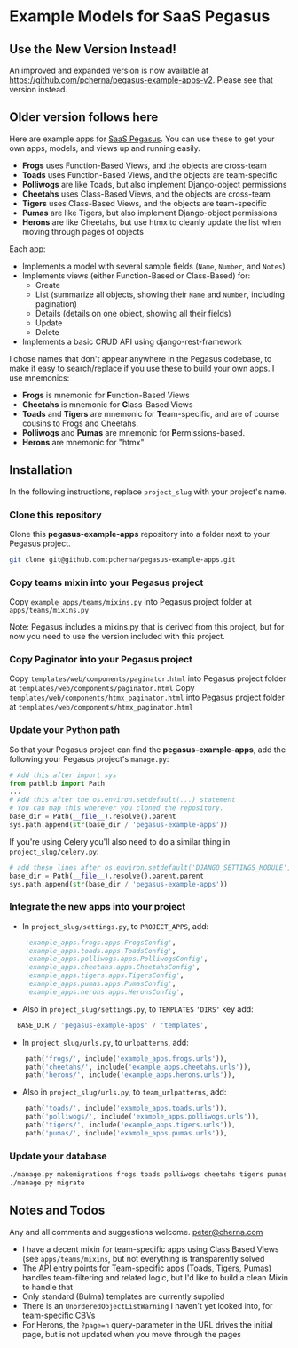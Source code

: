 # Example Models for SaaS Pegasus

## Use the New Version Instead!

An improved and expanded version is now available at <https://github.com/pcherna/pegasus-example-apps-v2>. Please see that version instead.

## Older version follows here

Here are example apps for [SaaS Pegasus](https://saaspegasus.com). You can use these to get your own apps, models, and views up and running easily.

* **Frogs** uses Function-Based Views, and the objects are cross-team
* **Toads** uses Function-Based Views, and the objects are team-specific
* **Polliwogs** are like Toads, but also implement Django-object permissions
* **Cheetahs** uses Class-Based Views, and the objects are cross-team
* **Tigers** uses Class-Based Views, and the objects are team-specific
* **Pumas** are like Tigers, but also implement Django-object permissions
* **Herons** are like Cheetahs, but use htmx to cleanly update the list when moving through pages of objects

Each app:

* Implements a model with several sample fields (`Name`, `Number`, and `Notes`)
* Implements views (either Function-Based or Class-Based) for:
  * Create
  * List (summarize all objects, showing their `Name` and `Number`, including pagination)
  * Details (details on one object, showing all their fields)
  * Update
  * Delete
* Implements a basic CRUD API using django-rest-framework

I chose names that don't appear anywhere in the Pegasus codebase, to make it easy to search/replace if you use these to build your own apps. I use mnemonics:

* **Frogs** is mnemonic for **F**unction-Based Views
* **Cheetahs** is mnemonic for **C**lass-Based Views
* **Toads** and **Tigers** are mnemonic for **T**eam-specific, and are of course cousins to Frogs and Cheetahs.
* **Polliwogs** and **Pumas** are mnemonic for **P**ermissions-based.
* **Herons** are mnemonic for "htmx"

## Installation

In the following instructions, replace `project_slug` with your project's name.

### Clone this repository

Clone this **pegasus-example-apps** repository into a folder next to your Pegasus project.

```bash
git clone git@github.com:pcherna/pegasus-example-apps.git
```

### Copy teams mixin into your Pegasus project

Copy `example_apps/teams/mixins.py` into Pegasus project folder at `apps/teams/mixins.py`

Note: Pegasus includes a mixins.py that is derived from this project, but for now you need to use the version included with this project.

### Copy Paginator into your Pegasus project

Copy `templates/web/components/paginator.html` into Pegasus project folder at `templates/web/components/paginator.html`
Copy `templates/web/components/htmx_paginator.html` into Pegasus project folder at `templates/web/components/htmx_paginator.html`

### Update your Python path

So that your Pegasus project can find the **pegasus-example-apps**, add the following your Pegasus project's `manage.py`:

```python
# Add this after import sys
from pathlib import Path
...
# Add this after the os.environ.setdefault(...) statement
# You can map this wherever you cloned the repository.
base_dir = Path(__file__).resolve().parent
sys.path.append(str(base_dir / 'pegasus-example-apps'))
```

If you're using Celery you'll also need to do a similar thing in `project_slug/celery.py`:

```python
# add these lines after os.environ.setdefault('DJANGO_SETTINGS_MODULE', 'project_slug.settings')
base_dir = Path(__file__).resolve().parent.parent
sys.path.append(str(base_dir / 'pegasus-example-apps'))
```

### Integrate the new apps into your project

* In `project_slug/settings.py`, to `PROJECT_APPS`, add:

```python
    'example_apps.frogs.apps.FrogsConfig',
    'example_apps.toads.apps.ToadsConfig',
    'example_apps.polliwogs.apps.PolliwogsConfig',
    'example_apps.cheetahs.apps.CheetahsConfig',
    'example_apps.tigers.apps.TigersConfig',
    'example_apps.pumas.apps.PumasConfig',
    'example_apps.herons.apps.HeronsConfig',
```

* Also in `project_slug/settings.py`, to `TEMPLATES` `'DIRS'` key add:

```python
  BASE_DIR / 'pegasus-example-apps' / 'templates',
```

* In `project_slug/urls.py`, to `urlpatterns`, add:

```python
    path('frogs/', include('example_apps.frogs.urls')),
    path('cheetahs/', include('example_apps.cheetahs.urls')),
    path('herons/', include('example_apps.herons.urls')),
```

* Also in `project_slug/urls.py`, to `team_urlpatterns`, add:

```python
    path('toads/', include('example_apps.toads.urls')),
    path('polliwogs/', include('example_apps.polliwogs.urls')),
    path('tigers/', include('example_apps.tigers.urls')),
    path('pumas/', include('example_apps.pumas.urls')),
```

### Update your database

```bash
./manage.py makemigrations frogs toads polliwogs cheetahs tigers pumas herons
./manage.py migrate
```

## Notes and Todos

Any and all comments and suggestions welcome. [peter@cherna.com](mailto:peter@cherna.com)

* I have a decent mixin for team-specific apps using Class Based Views (see `apps/teams/mixins`, but not everything is transparently solved
* The API entry points for Team-specific apps (Toads, Tigers, Pumas) handles team-filtering and related logic, but I'd like to build a clean Mixin to handle that
* Only standard (Bulma) templates are currently supplied
* There is an `UnorderedObjectListWarning` I haven't yet looked into, for team-specific CBVs
* For Herons, the `?page=n` query-parameter in the URL drives the initial page, but is not updated when you move through the pages
